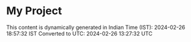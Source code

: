 # My Project

This content is dynamically generated in Indian Time (IST): 2024-02-26 18:57:32 IST
Converted to UTC: 2024-02-26 13:27:32 UTC
